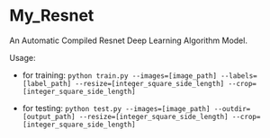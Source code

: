 # My_Resnet
An Automatic Compiled Resnet Deep Learning Algorithm Model.

Usage:
+    for training:
``python train.py --images=[image_path] --labels=[label_path] --resize=[integer_square_side_length] --crop=[integer_square_side_length]``

+    for testing:
``python test.py --images=[image_path] --outdir=[output_path] --resize=[integer_square_side_length] --crop=[integer_square_side_length]``
